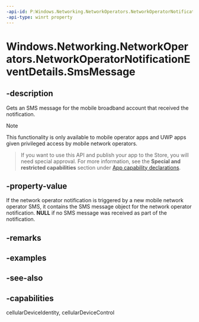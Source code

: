 ```yaml
---
-api-id: P:Windows.Networking.NetworkOperators.NetworkOperatorNotificationEventDetails.SmsMessage
-api-type: winrt property
---
```


<!-- Property syntax
public Windows.Devices.Sms.ISmsMessage SmsMessage { get; }
-->

# Windows.Networking.NetworkOperators.NetworkOperatorNotificationEventDetails.SmsMessage

## -description
Gets an SMS message for the mobile broadband account that received the notification.

> [!NOTE]
> This functionality is only available to mobile operator apps and UWP apps given privileged access by mobile network operators.



> If you want to use this API and publish your app to the Store, you will need special approval. For more information, see the **Special and restricted capabilities** section under [App capability declarations](https://docs.microsoft.com/windows/uwp/packaging/app-capability-declarations). 

## -property-value
If the network operator notification is triggered by a new mobile network operator SMS, it contains the SMS message object for the network operator notification. **NULL** if no SMS message was received as part of the notification.

## -remarks

## -examples

## -see-also

## -capabilities
cellularDeviceIdentity, cellularDeviceControl
